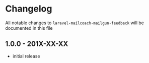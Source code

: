 # Changelog

All notable changes to `laravel-mailcoach-mailgun-feedback` will be documented in this file

## 1.0.0 - 201X-XX-XX

- initial release
